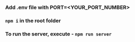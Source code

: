### Add .env file with PORT=<YOUR_PORT_NUMBER>

### `npm i` in the root folder

### To run the server, execute - `npm run server`
